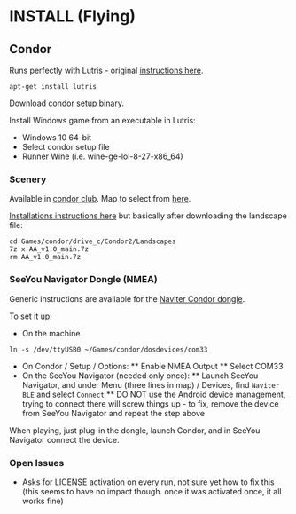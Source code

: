 # INSTALL (Flying)

## Condor

Runs perfectly with Lutris - original [instructions here](https://www.condorsoaring.com/forums/viewtopic.php?t=20991).
```
apt-get install lutris
```

Download [condor setup binary](https://www.condorsoaring.com/index.php?eddfile=197286%3A17917%3A2%3A0&ttl=1705095058&file=2&token=f75a475f808d2b04d1e7b17a1922817a83c02d5028d9c4d311078848e0e3a204).

Install Windows game from an executable in Lutris:
* Windows 10 64-bit
* Select condor setup file
* Runner Wine (i.e. wine-ge-lol-8-27-x86_64)

### Scenery

Available in [condor club](https://www.condor.club/sceneries/197/). Map to select from [here](https://www.condor.club/sceneriesmap/241/).

[Installations instructions here](https://www.condor.club/generic/240/) but basically after downloading the landscape file:
```
cd Games/condor/drive_c/Condor2/Landscapes
7z x AA_v1.0_main.7z
rm AA_v1.0_main.7z
```

### SeeYou Navigator Dongle (NMEA)

Generic instructions are available for the [Naviter Condor dongle](https://kb.naviter.com/en/kb/naviter-condor-dongle/).

To set it up:
* On the machine
```
ln -s /dev/ttyUSB0 ~/Games/condor/dosdevices/com33
```
* On Condor / Setup / Options:
** Enable NMEA Output
** Select COM33
* On the SeeYou Navigator (needed only once):
** Launch SeeYou Navigator, and under Menu (three lines in map) / Devices, find `Naviter BLE` and select `Connect`
** DO NOT use the Android device management, trying to connect there will screw things up - to fix, remove the device from SeeYou Navigator and repeat the step above

When playing, just plug-in the dongle, launch Condor, and in SeeYou Navigator connect the device.

### Open Issues

* Asks for LICENSE activation on every run, not sure yet how to fix this (this seems to have no impact though. once it was activated once, it all works fine)
